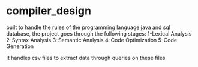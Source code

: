 # compiler_design
built to handle the rules of the programming language java and sql database,
the project goes through the following stages:
1-Lexical Analysis 
2-Syntax Analysis 
3-Semantic Analysis 
4-Code Optimization
5-Code Generation

It handles csv files to extract data through queries on these files
